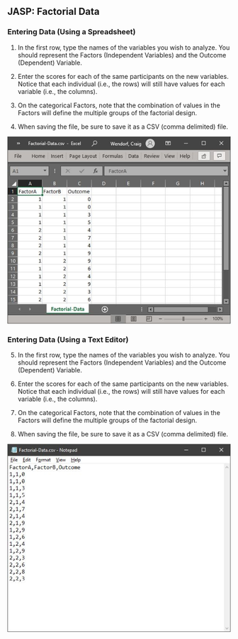 ## JASP: Factorial Data 

### Entering Data (Using a Spreadsheet)

1. In the first row, type the names of the variables you wish to analyze. You should represent the Factors (Independent Variables) and the Outcome (Dependent) Variable.

2. Enter the scores for each of the same participants on the new variables. Notice that each individual (i.e., the rows) will still have values for each variable (i.e., the columns).

3. On the categorical Factors, note that the combination of values in the Factors will define the multiple groups of the factorial design. 

4. When saving the file, be sure to save it as a CSV (comma delimited) file.

<p align="center"><kbd><img src="factorial1.png"></kbd></p>

### Entering Data (Using a Text Editor)

5. In the first row, type the names of the variables you wish to analyze. You should represent the Factors (Independent Variables) and the Outcome (Dependent) Variable.

6. Enter the scores for each of the same participants on the new variables. Notice that each individual (i.e., the rows) will still have values for each variable (i.e., the columns).

7. On the categorical Factors, note that the combination of values in the Factors will define the multiple groups of the factorial design. 

8. When saving the file, be sure to save it as a CSV (comma delimited) file.

<p align="center"><kbd><img src="factorial2.png"></kbd></p>
